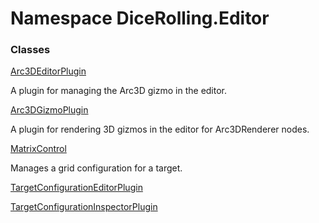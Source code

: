 # <a id="DiceRolling_Editor"></a> Namespace DiceRolling.Editor

### Classes

 [Arc3DEditorPlugin](DiceRolling.Editor.Arc3DEditorPlugin.md)

A plugin for managing the Arc3D gizmo in the editor.

 [Arc3DGizmoPlugin](DiceRolling.Editor.Arc3DGizmoPlugin.md)

A plugin for rendering 3D gizmos in the editor for Arc3DRenderer nodes.

 [MatrixControl](DiceRolling.Editor.MatrixControl.md)

Manages a grid configuration for a target.

 [TargetConfigurationEditorPlugin](DiceRolling.Editor.TargetConfigurationEditorPlugin.md)

 [TargetConfigurationInspectorPlugin](DiceRolling.Editor.TargetConfigurationInspectorPlugin.md)

